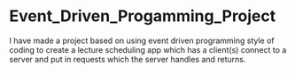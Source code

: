 # Event_Driven_Progamming_Project
I have made a project based on using event driven programming style of coding to create a lecture scheduling app which has a client(s) connect to a server and put in requests which the server handles and returns.
